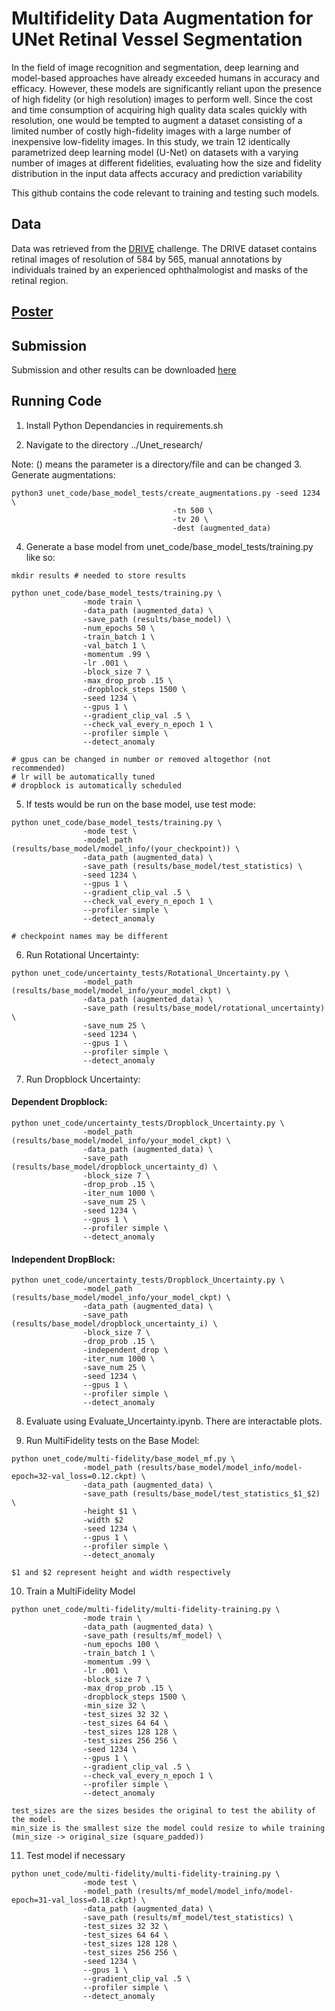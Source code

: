 # Multifidelity Data Augmentation for UNet Retinal Vessel Segmentation

In the field of image recognition and segmentation, deep learning and model-based
approaches have already exceeded humans in accuracy and efficacy. However, these
models are significantly reliant upon the presence of high fidelity (or high resolution)
images to perform well. Since the cost and time consumption of acquiring high
quality data scales quickly with resolution, one would be tempted to augment a
dataset consisting of a limited number of costly high-fidelity images with a large
number of inexpensive low-fidelity images.
In this study, we train 12 identically parametrized deep learning model (U-Net) on
datasets with a varying number of images at different fidelities, evaluating how the
size and fidelity distribution in the input data affects accuracy and prediction
variability

This github contains the code relevant to training and testing such models.

## Data

Data was retrieved from the [DRIVE](https://drive.grand-challenge.org/) challenge. The DRIVE dataset contains retinal images of resolution of 584
by 565, manual annotations by individuals trained by an experienced ophthalmologist and masks of the retinal region.

## [Poster](Poster.pdf)

## Submission

Submission and other results can be downloaded [here](https://notredame.box.com/s/jpwu5mjrf5ihs606fqky9rzr1mpude4l)


## Running Code


1. Install Python Dependancies in requirements.sh

2. Navigate to the directory ../Unet_research/

Note: () means the parameter is a directory/file and can be changed
3. Generate augmentations: 

```
python3 unet_code/base_model_tests/create_augmentations.py -seed 1234 \
                                    -tn 500 \
                                    -tv 20 \
                                    -dest (augmented_data)
```

4. Generate a base model from unet_code/base_model_tests/training.py like so:
```
mkdir results # needed to store results

python unet_code/base_model_tests/training.py \
                -mode train \
                -data_path (augmented_data) \
                -save_path (results/base_model) \
                -num_epochs 50 \
                -train_batch 1 \
                -val_batch 1 \
                -momentum .99 \
                -lr .001 \
                -block_size 7 \
                -max_drop_prob .15 \
                -dropblock_steps 1500 \
                -seed 1234 \
                --gpus 1 \
                --gradient_clip_val .5 \
                --check_val_every_n_epoch 1 \
                --profiler simple \
                --detect_anomaly

# gpus can be changed in number or removed altogethor (not recommended)
# lr will be automatically tuned
# dropblock is automatically scheduled
```

5. If tests would be run on the base model, use test mode:
```
python unet_code/base_model_tests/training.py \
                -mode test \
                -model_path (results/base_model/model_info/(your_checkpoint)) \
                -data_path (augmented_data) \
                -save_path (results/base_model/test_statistics) \
                -seed 1234 \
                --gpus 1 \
                --gradient_clip_val .5 \
                --check_val_every_n_epoch 1 \
                --profiler simple \
                --detect_anomaly

# checkpoint names may be different
```
6. Run Rotational Uncertainty:
```
python unet_code/uncertainty_tests/Rotational_Uncertainty.py \
                -model_path (results/base_model/model_info/your_model_ckpt) \
                -data_path (augmented_data) \
                -save_path (results/base_model/rotational_uncertainty) \
                -save_num 25 \
                -seed 1234 \
                --gpus 1 \
                --profiler simple \
                --detect_anomaly
```
7. Run Dropblock Uncertainty:

#### Dependent Dropblock:
```
python unet_code/uncertainty_tests/Dropblock_Uncertainty.py \
                -model_path (results/base_model/model_info/your_model_ckpt) \
                -data_path (augmented_data) \
                -save_path (results/base_model/dropblock_uncertainty_d) \
                -block_size 7 \
                -drop_prob .15 \
                -iter_num 1000 \
                -save_num 25 \
                -seed 1234 \
                --gpus 1 \
                --profiler simple \
                --detect_anomaly
```
#### Independent DropBlock:
```
python unet_code/uncertainty_tests/Dropblock_Uncertainty.py \
                -model_path (results/base_model/model_info/your_model_ckpt) \
                -data_path (augmented_data) \
                -save_path (results/base_model/dropblock_uncertainty_i) \
                -block_size 7 \
                -drop_prob .15 \
                -independent_drop \
                -iter_num 1000 \
                -save_num 25 \
                -seed 1234 \
                --gpus 1 \
                --profiler simple \
                --detect_anomaly
```
8. Evaluate using Evaluate_Uncertainty.ipynb. There are interactable plots.

9. Run MultiFidelity tests on the Base Model:
```
python unet_code/multi-fidelity/base_model_mf.py \
                -model_path (results/base_model/model_info/model-epoch=32-val_loss=0.12.ckpt) \
                -data_path (augmented_data) \
                -save_path (results/base_model/test_statistics_$1_$2) \
                -height $1 \
                -width $2
                -seed 1234 \
                --gpus 1 \
                --profiler simple \
                --detect_anomaly

$1 and $2 represent height and width respectively
```

10. Train a MultiFidelity Model
```
python unet_code/multi-fidelity/multi-fidelity-training.py \
                -mode train \
                -data_path (augmented_data) \
                -save_path (results/mf_model) \
                -num_epochs 100 \
                -train_batch 1 \
                -momentum .99 \
                -lr .001 \
                -block_size 7 \
                -max_drop_prob .15 \
                -dropblock_steps 1500 \
                -min_size 32 \
                -test_sizes 32 32 \
                -test_sizes 64 64 \
                -test_sizes 128 128 \
                -test_sizes 256 256 \
                -seed 1234 \
                --gpus 1 \
                --gradient_clip_val .5 \
                --check_val_every_n_epoch 1 \
                --profiler simple \
                --detect_anomaly

test_sizes are the sizes besides the original to test the ability of the model.
min_size is the smallest size the model could resize to while training (min_size -> original_size (square_padded))
```

11. Test model if necessary
```
python unet_code/multi-fidelity/multi-fidelity-training.py \
                -mode test \
                -model_path (results/mf_model/model_info/model-epoch=31-val_loss=0.18.ckpt) \
                -data_path (augmented_data) \
                -save_path (results/mf_model/test_statistics) \
                -test_sizes 32 32 \
                -test_sizes 64 64 \
                -test_sizes 128 128 \
                -test_sizes 256 256 \
                -seed 1234 \
                --gpus 1 \
                --gradient_clip_val .5 \
                --profiler simple \
                --detect_anomaly
```

